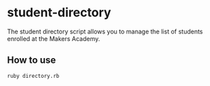 # student-directory #

The student directory script allows you to manage the list of students enrolled at the Makers Academy.

## How to use ##

```shell
ruby directory.rb
